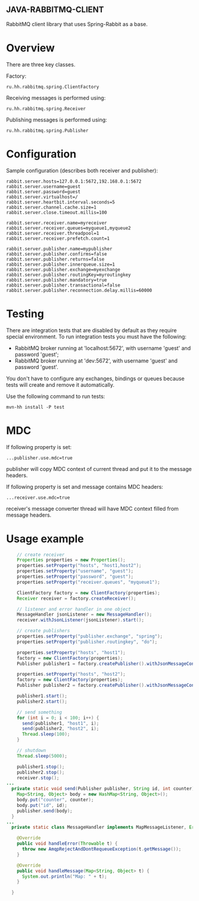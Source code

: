 ## JAVA-RABBITMQ-CLIENT

RabbitMQ client library that uses Spring-Rabbit as a base. 

# Overview

There are three key classes.

Factory:
```
ru.hh.rabbitmq.spring.ClientFactory
```
Receiving messages is performed using:
```
ru.hh.rabbitmq.spring.Receiver
```
Publishing messages is performed using:
```
ru.hh.rabbitmq.spring.Publisher
```

# Configuration

Sample configuration (describes both receiver and publisher):
```
rabbit.server.hosts=127.0.0.1:5672,192.168.0.1:5672
rabbit.server.username=guest
rabbit.server.password=guest
rabbit.server.virtualhost=/
rabbit.server.heartbit.interval.seconds=5
rabbit.server.channel.cache.size=1
rabbit.server.close.timeout.millis=100

rabbit.server.receiver.name=myreceiver
rabbit.server.receiver.queues=myqueue1,myqueue2
rabbit.server.receiver.threadpool=1
rabbit.server.receiver.prefetch.count=1

rabbit.server.publisher.name=mypublisher
rabbit.server.publisher.confirms=false
rabbit.server.publisher.returns=false
rabbit.server.publisher.innerqueue.size=1
rabbit.server.publisher.exchange=myexchange
rabbit.server.publisher.routingKey=myroutingkey
rabbit.server.publisher.mandatory=true
rabbit.server.publisher.transactional=false
rabbit.server.publisher.reconnection.delay.millis=60000
```

# Testing

There are integration tests that are disabled by default as they require special environment.
To run integration tests you must have the following:

- RabbitMQ broker running at 'localhost:5672', with username 'guest' and password 'guest';
- RabbitMQ broker running at 'dev:5672', with username 'guest' and password 'guest'.

You don't have to configure any exchanges, bindings or queues because tests will create and remove it automatically.

Use the following command to run tests:
```
mvn-hh install -P test
```

# MDC

If following property is set:
```
...publisher.use.mdc=true
```
publisher will copy MDC context of current thread and put it to the message headers.

If following property is set and message contains MDC headers:
```
...receiver.use.mdc=true
```
receiver's message converter thread will have MDC context filled from message headers.

# Usage example

```java
    // create receiver
    Properties properties = new Properties();
    properties.setProperty("hosts", "host1,host2");
    properties.setProperty("username", "guest");
    properties.setProperty("password", "guest");
    properties.setProperty("receiver.queues", "myqueue1");

    ClientFactory factory = new ClientFactory(properties);
    Receiver receiver = factory.createReceiver();

    // listener and error handler in one object
    MessageHandler jsonListener = new MessageHandler();
    receiver.withJsonListener(jsonListener).start();

    // create publishers
    properties.setProperty("publisher.exchange", "spring");
    properties.setProperty("publisher.routingkey", "do");

    properties.setProperty("hosts", "host1");
    factory = new ClientFactory(properties);
    Publisher publisher1 = factory.createPublisher().withJsonMessageConverter();

    properties.setProperty("hosts", "host2");
    factory = new ClientFactory(properties);
    Publisher publisher2 = factory.createPublisher().withJsonMessageConverter();

    publisher1.start();
    publisher2.start();

    // send something
    for (int i = 0; i < 100; i++) {
      send(publisher1, "host1", i);
      send(publisher2, "host2", i);
      Thread.sleep(100);
    }

    // shutdown
    Thread.sleep(5000);

    publisher1.stop();
    publisher2.stop();
    receiver.stop();
...    
  private static void send(Publisher publisher, String id, int counter) {
    Map<String, Object> body = new HashMap<String, Object>();
    body.put("counter", counter);
    body.put("id", id);
    publisher.send(body);
  }
...
  private static class MessageHandler implements MapMessageListener, ErrorHandler {

    @Override
    public void handleError(Throwable t) {
      throw new AmqpRejectAndDontRequeueException(t.getMessage());
    }

    @Override
    public void handleMessage(Map<String, Object> t) {
      System.out.println("Map: " + t);
    }

  }
```

